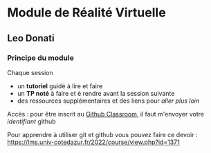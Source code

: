 # Module de Réalité Virtuelle
## Leo Donati

### Principe du module

Chaque session
- un **tutoriel** guidé à lire et faire
- un **TP noté** à faire et è rendre avant la session suivante
- des ressources supplémentaires et des liens pour *aller plus loin*

Accès : pour être inscrit au [Github Classroom](https://classroom.github.com/classrooms/118971699-vr-22-23), il faut m'envoyer votre *identifiant* github

Pour apprendre à utiliser git et github vous pouvez faire ce devoir : https://lms.univ-cotedazur.fr/2022/course/view.php?id=1371
